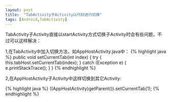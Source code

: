 ```yaml
---
layout: post
title:  "TabActivity子Activity以代码进行切换"
tags: [Android,TabActivity]
---
```

TabActivity子Activity直接以startActivity方式切换子Activity时会有些问题，不过可以这样解决：

1,在TabActivity中加入切换方法，如AppHostActivity.java中：
{% highlight java %}
public void setCurrentTab(int index) {
		try {
			this.tabHost.setCurrentTab(index);
		} catch (Exception e) {
			e.printStackTrace();
		}
	}
{% endhighlight %}

2,在AppHostActivity子Activity中这样切换到其它Activity:

{% highlight java %}
((AppHostActivity)getParent()).setCurrentTab(1);
{% endhighlight %}
